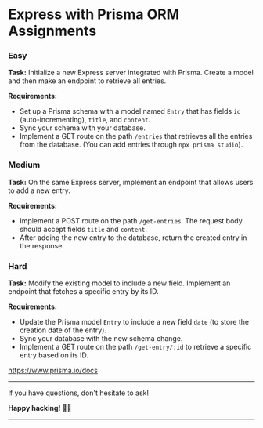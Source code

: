 # Express with Prisma ORM Assignments

### **Easy**

**Task:** Initialize a new Express server integrated with Prisma. Create a model and then make an endpoint to retrieve all entries.

**Requirements:**
- Set up a Prisma schema with a model named `Entry` that has fields `id` (auto-incrementing), `title`, and `content`.
- Sync your schema with your database. 
- Implement a GET route on the path `/entries` that retrieves all the entries from the database. (You can add entries through `npx prisma studio`).

### **Medium**

**Task:** On the same Express server, implement an endpoint that allows users to add a new entry.

**Requirements:**
- Implement a POST route on the path `/get-entries`. The request body should accept fields `title` and `content`.
- After adding the new entry to the database, return the created entry in the response.

### **Hard**

**Task:** Modify the existing model to include a new field. Implement an endpoint that fetches a specific entry by its ID.

**Requirements:**
- Update the Prisma model `Entry` to include a new field `date` (to store the creation date of the entry).
- Sync your database with the new schema change. 
- Implement a GET route on the path `/get-entry/:id` to retrieve a specific entry based on its ID.

https://www.prisma.io/docs

---

If you have questions, don't hesitate to ask!

**Happy hacking!** 🧑‍💻

---

